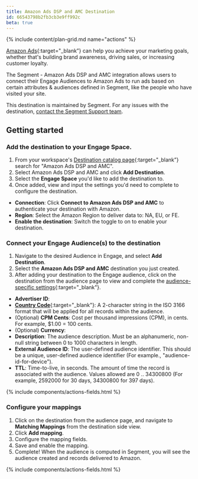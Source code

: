 ```yaml
---
title: Amazon Ads DSP and AMC Destination
id: 66543798b2fb3cb3e9ff992c
beta: true
---
```


{% include content/plan-grid.md name="actions" %}

[Amazon Ads](https://advertising.amazon.com/?utm_source=segmentio&utm_medium=docs&utm_campaign=partners){:target="_blank”} can help you achieve your marketing goals, whether that's building brand awareness, driving sales, or increasing customer loyalty. 

The Segment - Amazon Ads DSP and AMC integration allows users to connect their Engage Audiences to Amazon Ads to run ads based on certain attributes & audiences defined in Segment, like the people who have visited your site.
 
This destination is maintained by Segment. For any issues with the destination, [contact the Segment Support team](mailto:friends@segment.com).

## Getting started

### Add the destination to your **Engage Space**. 


1. From your workspace's [Destination catalog page](https://app.segment.com/goto-my-workspace/destinations/catalog){:target="_blank”} search for "Amazon Ads DSP and AMC".
2. Select Amazon Ads DSP and AMC and click **Add Destination**.
3. Select the **Engage Space** you'd like to add the destination to.
4. Once added, view and input the settings you'd need to complete to configure the destination. 
  - **Connection**: Click **Connect to Amazon Ads DSP and AMC** to authenticate your destination with Amazon.
  - **Region**: Select the Amazon Region to deliver data to: NA, EU, or FE.
  - **Enable the destination**: Switch the toggle to on to enable your destination. 

### Connect your Engage Audience(s) to the destination

1. Navigate to the desired Audience in Engage, and select **Add Destination**.
2. Select the **Amazon Ads DSP and AMC** destination you just created.
4. After adding your destination to the Engage audience, click on the destination from the audience page to view and complete the [audience-specific settings](https://advertising.amazon.com/API/docs/en-us/amc-advertiser-audience#tag/Audience-Metadata){:target="_blank"}. 
  - **Advertiser ID**:
  - [**Country Code**](https://advertising.amazon.com/API/docs/en-us/guides/amazon-marketing-cloud/audiences/audience-management-service#country-code){:target="_blank"}: A 2-character string in the ISO 3166 format that will be applied for all records within the audience.
  - (Optional) **CPM Cents**: Cost per thousand impressions (CPM), in cents. For example, $1.00 = 100 cents.
  - (Optional) **Currency**:
  - **Description**: The audience description. Must be an alphanumeric, non-null string between 0 to 1000 characters in length.
  - **External Audience ID**: The user-defined audience identifier. This should be a unique, user-defined audience identifier (For example., "audience-id-for-device").
  - **TTL**: Time-to-live, in seconds. The amount of time the record is associated with the audience. Values allowed are 0 .. 34300800 (For example, 2592000 for 30 days, 34300800 for 397 days). 

{% include components/actions-fields.html %}

### Configure your mappings

1. Click on the destination from the audience page, and navigate to **Matching Mappings** from the destination side view.
2. Click **Add mapping**.
3. Configure the mapping fields.
4. Save and enable the mapping.
5. Complete! When the audience is computed in Segment, you will see the audience created and records delivered to Amazon.

{% include components/actions-fields.html %}

